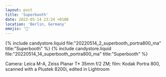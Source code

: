 ```yaml
---
layout: post
title: 'Superbooth'
date: 2022-05-14 23:24 +0100
location: 'Berlin, Germany'
emojis: '🎹'
---
```


{% include candystore.liquid file:"20220514_2_superbooth_portra800_ma" title:"Superbooth" %}
{% include candystore.liquid file:"20220514_14_superbooth_portra800_ma" title:"Superbooth" %}

Camera: Leica M-A, Zeiss Planar T\* 35mm f/2 ZM; film: Kodak Portra 800, scanned with a Plustek 8200i, edited in Lightroom